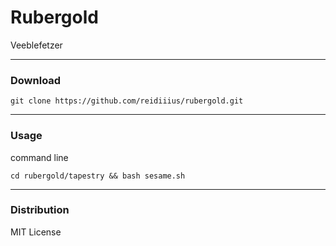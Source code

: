 # Rubergold
Veeblefetzer

---

### Download

    git clone https://github.com/reidiiius/rubergold.git

---

### Usage
command line

    cd rubergold/tapestry && bash sesame.sh

---

### Distribution
MIT License

